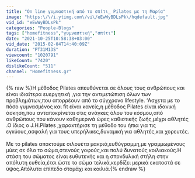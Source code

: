 ```yaml
---
title: "On line γυμναστική από το σπίτι_ Pilates με τη Μαρία"
image: "https:\/\/i.ytimg.com\/vi\/eEwWyBDLsPk\/hqdefault.jpg"
vid_id: "eEwWyBDLsPk"
categories: "People-Blogs"
tags: ["homefitness","γυμναστική","σπίτι"]
date: "2021-10-25T10:58:38+03:00"
vid_date: "2015-02-04T14:40:09Z"
duration: "PT31M13S"
viewcount: "1020791"
likeCount: "7420"
dislikeCount: "511"
channel: "Homefitness.gr"
---
```

{% raw %}Η μέθοδος Pilates απευθύνεται σε όλους τους ανθρώπους και είναι ιδιαίτερα ευεργητική ,για την αντιμετώπιση όλων των προβλημάτων,που απορρέουν από το σύγχρονο lifestyle. ‘Ασχετα με το πόσο γυμνασμένος και fit είναι κανείς,η μέθοδος Pilates είναι ιδανική άσκηση,που ανταποκρίνεται στις ανάγκες όλου του κόσμου,από ανθρώπους που κάνουν καθημερινά ώρες καθιστικής ζωής,μέχρι αθλητές .Ο ίδιος ο J.H.Pilates ,χαρακτήρισε τη μέθοδο του ήπια για τις εγκύους,ασφαλή για τους υπερήλικες,δυναμική για αθλητές,και χορευτές.<br /><br />Με το pilates αποκτούμε σιλουέτα μακριά,ευθύγραμμη,με γραμμωμένους μύες σε όλο το σώμα,στενούς γοφούς,και πολύ δυνατούς κοιλιακούς.Η στάση του σώματος είναι ευθυτενής και η σπονδυλική στήλη στην απόλυτη ευθεία,έτσι ώστε το σώμα τελικά,κερδίζει μερικά εκατοστά σε ύψος.Απόλυτα επίπεδο στομάχι και κοιλιά.{% endraw %}
